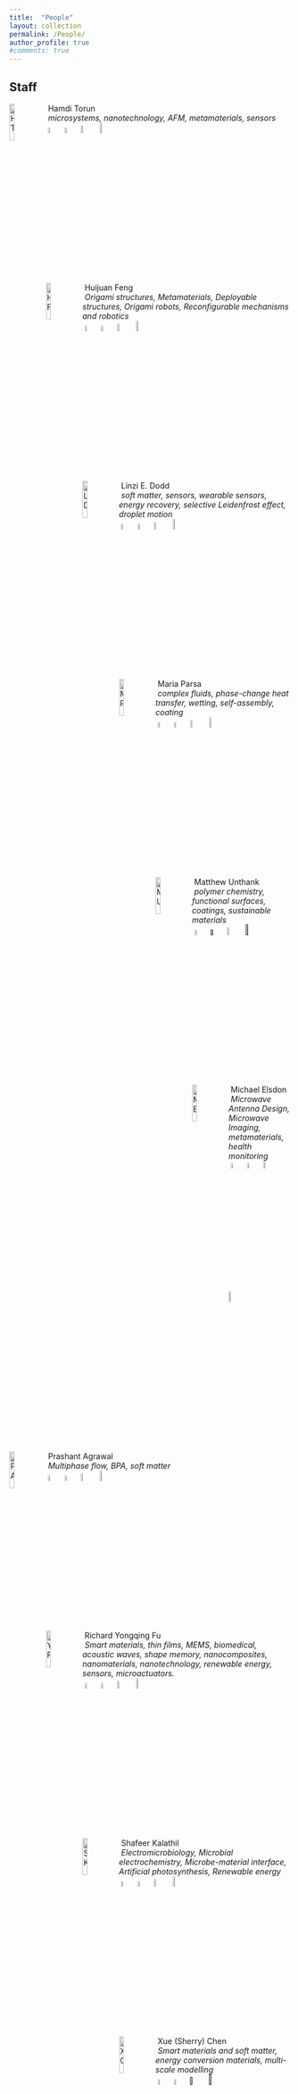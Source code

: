 ```yaml
---
title:  "People"
layout: collection
permalink: /People/
author_profile: true
#comments: true
---
```


## Staff

<img src="{{ site.url }}{{ site.baseurl }}/assets/profiles/profile_im_HT.jpg" alt="HT" style="float: left;width: 13%"/>&nbsp;Hamdi Torun <br>&nbsp;*microsystems, nanotechnology, AFM, metamaterials, sensors* <br>&nbsp;<a href="https://researchportal.northumbria.ac.uk/en/persons/hamdi-torun"><img src="{{ site.url }}{{ site.baseurl }}/assets/profiles/nuw.png" alt="HT" style="width: 5%; border: none; text-decoration: none"/></a>&nbsp;<a href="https://scholar.google.com/citations?user=h9gO5GAAAAAJ&hl=en"><img src="{{ site.url }}{{ site.baseurl }}/assets/profiles/google.png" alt="HT" style="width: 5%; border: none; text-decoration: none"/></a>&nbsp;<a href="https://www.linkedin.com/in/hamditorun/"><img src="{{ site.url }}{{ site.baseurl }}/assets/profiles/linkedin.png" alt="HT" style="width: 6%; border: none; text-decoration: none"/></a>&nbsp;<a href="https://www.researchgate.net/profile/Hamdi-Torun/"><img src="{{ site.url }}{{ site.baseurl }}/assets/profiles/rg.png" alt="HT" style="width: 7%; border: none; text-decoration: none"/></a>&nbsp;

<img src="{{ site.url }}{{ site.baseurl }}/assets/profiles/profile_im_HF.jpg" alt="HF" style="float: left;width: 13%"/>&nbsp;Huijuan Feng <br>&nbsp;*Origami structures, Metamaterials, Deployable structures, Origami robots, Reconfigurable mechanisms and robotics* <br>&nbsp;<a href="https://researchportal.northumbria.ac.uk/en/persons/huijuan-feng"><img src="{{ site.url }}{{ site.baseurl }}/assets/profiles/nuw.png" alt="HF" style="width: 5%; border: none; text-decoration: none"/></a>&nbsp;<a href="https://scholar.google.com/citations?user=IyMmvRIAAAAJ&hl"><img src="{{ site.url }}{{ site.baseurl }}/assets/profiles/google.png" alt="HF" style="width: 5%; border: none; text-decoration: none"/></a>&nbsp;<a href="https://www.linkedin.com/in/huijuan-feng-3a1b8b78/"><img src="{{ site.url }}{{ site.baseurl }}/assets/profiles/linkedin.png" alt="HF" style="width: 6%; border: none; text-decoration: none"/></a>&nbsp;<a href="https://www.researchgate.net/profile/Huijuan-Feng-2"><img src="{{ site.url }}{{ site.baseurl }}/assets/profiles/rg.png" alt="HF" style="width: 7%; border: none; text-decoration: none"/></a>&nbsp;

<img src="{{ site.url }}{{ site.baseurl }}/assets/profiles/profile_im_LD.jpg" alt="LD" style="float: left;width: 13%"/>&nbsp;Linzi E. Dodd <br>&nbsp;*soft matter, sensors, wearable sensors, energy recovery, selective Leidenfrost effect, droplet motion* <br>&nbsp;<a href="https://researchportal.northumbria.ac.uk/en/persons/linzi-dodd"><img src="{{ site.url }}{{ site.baseurl }}/assets/profiles/nuw.png" alt="LD" style="width: 5%; border: none; text-decoration: none"/></a>&nbsp;<a href="https://scholar.google.com/citations?user=LK5Mn2oAAAAJ&hl=en"><img src="{{ site.url }}{{ site.baseurl }}/assets/profiles/google.png" alt="LD" style="width: 5%; border: none; text-decoration: none"/></a>&nbsp;<a href="https://uk.linkedin.com/in/linzidodd"><img src="{{ site.url }}{{ site.baseurl }}/assets/profiles/linkedin.png" alt="LD" style="width: 6%; border: none; text-decoration: none"/></a>&nbsp;<a href="https://www.researchgate.net/profile/Linzi-Dodd"><img src="{{ site.url }}{{ site.baseurl }}/assets/profiles/rg.png" alt="LD" style="width: 7%; border: none; text-decoration: none"/></a>&nbsp;

<img src="{{ site.url }}{{ site.baseurl }}/assets/profiles/profile_im_MP.jpg" alt="MP" style="float: left;width: 13%"/>&nbsp;Maria Parsa <br>&nbsp;*complex fluids, phase-change heat transfer, wetting, self-assembly, coating* <br>&nbsp;<a href="https://researchportal.northumbria.ac.uk/en/persons/maria-parsa"><img src="{{ site.url }}{{ site.baseurl }}/assets/profiles/nuw.png" alt="MP" style="width: 5%; border: none; text-decoration: none"/></a>&nbsp;<a href="https://scholar.google.com/citations?user=sklpXPsAAAAJ&hl=en&authuser=2"><img src="{{ site.url }}{{ site.baseurl }}/assets/profiles/google.png" alt="MP" style="width: 5%; border: none; text-decoration: none"/></a>&nbsp;<a href="https://www.linkedin.com/in/maryamparsa/"><img src="{{ site.url }}{{ site.baseurl }}/assets/profiles/linkedin.png" alt="MP" style="width: 6%; border: none; text-decoration: none"/></a>&nbsp;<a href="https://www.researchgate.net/profile/Maria-Maryam-Parsa"><img src="{{ site.url }}{{ site.baseurl }}/assets/profiles/rg.png" alt="MP" style="width: 7%; border: none; text-decoration: none"/></a>&nbsp;

<img src="{{ site.url }}{{ site.baseurl }}/assets/profiles/profile_im_MU.jpg" alt="MU" style="float: left;width: 13%"/>&nbsp;Matthew Unthank <br>&nbsp;*polymer chemistry, functional surfaces, coatings, sustainable materials* <br>&nbsp;<a href="https://researchportal.northumbria.ac.uk/en/persons/matthew-unthank
"><img src="{{ site.url }}{{ site.baseurl }}/assets/profiles/nuw.png" alt="MU" style="width: 5%; border: none; text-decoration: none"/></a>&nbsp;<a href=""><img src="{{ site.url }}{{ site.baseurl }}/assets/profiles/google.png" alt="MU" style="width: 5%; border: none; text-decoration: none"/></a>&nbsp;<a href="https://www.linkedin.com/in/matthew-unthank-8a236020/"><img src="{{ site.url }}{{ site.baseurl }}/assets/profiles/linkedin.png" alt="MU" style="width: 6%; border: none; text-decoration: none"/></a>&nbsp;<a href=""><img src="{{ site.url }}{{ site.baseurl }}/assets/profiles/rg.png" alt="MU" style="width: 7%; border: none; text-decoration: none"/></a>&nbsp;

<img src="{{ site.url }}{{ site.baseurl }}/assets/profiles/profile_im_ME.jpg" alt="ME" style="float: left;width: 13%"/>&nbsp;Michael Elsdon <br>&nbsp;*Microwave Antenna Design, Microwave Imaging, metamaterials, health monitoring* <br>&nbsp;<a href="https://researchportal.northumbria.ac.uk/admin/workspace/personal/overview/"><img src="{{ site.url }}{{ site.baseurl }}/assets/profiles/nuw.png" alt="ME" style="width: 5%; border: none; text-decoration: none"/></a>&nbsp;<a href="https://scholar.google.com/citations?user=ZAyZ5UcAAAAJ&hl=en
"><img src="{{ site.url }}{{ site.baseurl }}/assets/profiles/google.png" alt="ME" style="width: 5%; border: none; text-decoration: none"/></a>&nbsp;<a href="https://www.linkedin.com/in/michael-elsdon-565a3189/"><img src="{{ site.url }}{{ site.baseurl }}/assets/profiles/linkedin.png" alt="ME" style="width: 6%; border: none; text-decoration: none"/></a>&nbsp;<a href="https://www.researchgate.net/profile/M-Elsdon-2"><img src="{{ site.url }}{{ site.baseurl }}/assets/profiles/rg.png" alt="ME" style="width: 7%; border: none; text-decoration: none"/></a>&nbsp;


<img src="{{ site.url }}{{ site.baseurl }}/assets/profiles/profile_im_PA.png" alt="PA" style="float: left;width: 13%"/>&nbsp;Prashant Agrawal <br>&nbsp;*Multiphase flow, BPA, soft matter* <br>&nbsp;<a href="https://researchportal.northumbria.ac.uk/en/researchers/prashant-agrawal(77d1b36e-20c5-44a5-8f7e-97211143c73c).html"><img src="{{ site.url }}{{ site.baseurl }}/assets/profiles/nuw.png" alt="PA" style="width: 5%; border: none; text-decoration: none"/></a>&nbsp;<a href="https://scholar.google.co.in/citations?user=GGesizEAAAAJ&hl=en"><img src="{{ site.url }}{{ site.baseurl }}/assets/profiles/google.png" alt="PA" style="width: 5%; border: none; text-decoration: none"/></a>&nbsp;<a href="https://www.linkedin.com/in/agwlpra/?originalSubdomain=in"><img src="{{ site.url }}{{ site.baseurl }}/assets/profiles/linkedin.png" alt="PA" style="width: 6%; border: none; text-decoration: none"/></a>&nbsp;<a href="https://www.researchgate.net/profile/Prashant_Agrawal6"><img src="{{ site.url }}{{ site.baseurl }}/assets/profiles/rg.png" alt="PA" style="width: 7%; border: none; text-decoration: none"/></a>&nbsp;

<img src="{{ site.url }}{{ site.baseurl }}/assets/profiles/profile_im_YF.jpg" alt="YF" style="float: left;width: 13%"/>&nbsp;Richard  Yongqing Fu <br>&nbsp;*Smart materials, thin films, MEMS, biomedical, acoustic waves, shape memory, nanocomposites, nanomaterials, nanotechnology, renewable energy, sensors, microactuators.* <br>&nbsp;<a href="http://nrl.northumbria.ac.uk/view/creators/Fu=3AYong_Qing=3A=3A.default.html"><img src="{{ site.url }}{{ site.baseurl }}/assets/profiles/nuw.png" alt="YF" style="width: 5%; border: none; text-decoration: none"/></a>&nbsp;<a href="http://scholar.google.co.uk/citations?user=faszbxEAAAAJ"><img src="{{ site.url }}{{ site.baseurl }}/assets/profiles/google.png" alt="YF" style="width: 5%; border: none; text-decoration: none"/></a>&nbsp;<a href="https://www.linkedin.com/in/richard-fu-8b1b90164/"><img src="{{ site.url }}{{ site.baseurl }}/assets/profiles/linkedin.png" alt="YF" style="width: 6%; border: none; text-decoration: none"/></a>&nbsp;<a href="https://www.researchgate.net/profile/Yong-Qing-richard-Fu"><img src="{{ site.url }}{{ site.baseurl }}/assets/profiles/rg.png" alt="YF" style="width: 7%; border: none; text-decoration: none"/></a>&nbsp;

<img src="{{ site.url }}{{ site.baseurl }}/assets/profiles/profile_im_SK.jpg" alt="SK" style="float: left;width: 13%"/>&nbsp;Shafeer Kalathil  <br>&nbsp;*Electromicrobiology, Microbial electrochemistry, Microbe-material interface, Artificial photosynthesis, Renewable energy* <br>&nbsp;<a href="https://researchportal.northumbria.ac.uk/en/persons/shafeer-kalathil"><img src="{{ site.url }}{{ site.baseurl }}/assets/profiles/nuw.png" alt="SK" style="width: 5%; border: none; text-decoration: none"/></a>&nbsp;<a href="https://scholar.google.com/citations?user=GWPcHN4AAAAJ&hl=en"><img src="{{ site.url }}{{ site.baseurl }}/assets/profiles/google.png" alt="SK" style="width: 5%; border: none; text-decoration: none"/></a>&nbsp;<a href="https://www.linkedin.com/in/dr-shafeer-kalathil-b5828316"><img src="{{ site.url }}{{ site.baseurl }}/assets/profiles/linkedin.png" alt="SK" style="width: 6%; border: none; text-decoration: none"/></a>&nbsp;<a href="https://www.researchgate.net/profile/Shafeer-Kalathil-2"><img src="{{ site.url }}{{ site.baseurl }}/assets/profiles/rg.png" alt="SK" style="width: 7%; border: none; text-decoration: none"/></a>&nbsp;

<img src="{{ site.url }}{{ site.baseurl }}/assets/profiles/profile_im_XC.jpg" alt="XC" style="float: left;width: 13%"/>&nbsp;Xue (Sherry) Chen <br>&nbsp;*Smart materials and soft matter, energy conversion materials, multi-scale modelling* <br>&nbsp;<a href="https://researchportal.northumbria.ac.uk/en/persons/sherry-chen"><img src="{{ site.url }}{{ site.baseurl }}/assets/profiles/nuw.png" alt="XC" style="width: 5%; border: none; text-decoration: none"/></a>&nbsp;<a href="https://scholar.google.ca/citations?user=__eUcMAAAAAJ&hl=en
"><img src="{{ site.url }}{{ site.baseurl }}/assets/profiles/google.png" alt="XC" style="width: 5%; border: none; text-decoration: none"/></a>&nbsp;<a href=""><img src="{{ site.url }}{{ site.baseurl }}/assets/profiles/linkedin.png" alt="XC" style="width: 6%; border: none; text-decoration: none"/></a>&nbsp;<a href=""><img src="{{ site.url }}{{ site.baseurl }}/assets/profiles/rg.png" alt="XC" style="width: 7%; border: none; text-decoration: none"/></a>&nbsp;

<img src="{{ site.url }}{{ site.baseurl }}/assets/profiles/profile_im_YL.jpg" alt="YL" style="float: left;width: 13%"/>&nbsp;Yifan Li <br>&nbsp;*Functional materials, MEMS, Sensors and Actuators, Transducers, Instrumentation, Lab on a Chip, Flexible electronics, Electrowetting-on-Dielectrics, Surface Acoustic Waves* <br>&nbsp;<a href="https://researchportal.northumbria.ac.uk/en/persons/yifan-li"><img src="{{ site.url }}{{ site.baseurl }}/assets/profiles/nuw.png" alt="YL" style="width: 5%; border: none; text-decoration: none"/></a>&nbsp;<a href="https://scholar.google.com/citations?hl=en&user=JIaWbuYAAAAJ"><img src="{{ site.url }}{{ site.baseurl }}/assets/profiles/google.png" alt="YL" style="width: 5%; border: none; text-decoration: none"/></a>&nbsp;<a href="https://uk.linkedin.com/in/yifan-li-047a356"><img src="{{ site.url }}{{ site.baseurl }}/assets/profiles/linkedin.png" alt="YL" style="width: 6%; border: none; text-decoration: none"/></a>&nbsp;<a href=""><img src="{{ site.url }}{{ site.baseurl }}/assets/profiles/rg.png" alt="YL" style="width: 7%; border: none; text-decoration: none"/></a>&nbsp;

## Research Fellows

<img src="{{ site.url }}{{ site.baseurl }}/assets/profiles/profile_im_BO.jpg" alt="BO" style="float: left;width: 13%"/>&nbsp;Bethany Victoria Orme <br>&nbsp;*Soft Matter, SLIPS, Wetting, Droplets, Superhydrophobicity, Bio-Inspired Surfaces* <br>&nbsp;<a href="https://researchportal.northumbria.ac.uk/en/persons/bethany-orme"><img src="{{ site.url }}{{ site.baseurl }}/assets/profiles/nuw.png" alt="BO" style="width: 5%; border: none; text-decoration: none"/></a>&nbsp;<a href=""><img src="{{ site.url }}{{ site.baseurl }}/assets/profiles/google.png" alt="BO" style="width: 5%; border: none; text-decoration: none"/></a>&nbsp;<a href=""><img src="{{ site.url }}{{ site.baseurl }}/assets/profiles/linkedin.png" alt="BO" style="width: 6%; border: none; text-decoration: none"/></a>&nbsp;<a href=""><img src="{{ site.url }}{{ site.baseurl }}/assets/profiles/rg.png" alt="BO" style="width: 7%; border: none; text-decoration: none"/></a>&nbsp;


<img src="{{ site.url }}{{ site.baseurl }}/assets/profiles/profile_im_SO.jpg" alt="SO" style="float: left;width: 13%"/>&nbsp;Sirio  Orozco-Fuentes <br>&nbsp;*Statistical Physics, Non-equilibrium statistical physics, Complex Systems, Emergent Phenomena, Complex Fluids, Human embryonic stem cells, Forest Diseases* <br>&nbsp;<a href="https://www.northumbria.ac.uk/about-us/our-staff/o/sirio-orozco-fuentes/"><img src="{{ site.url }}{{ site.baseurl }}/assets/profiles/nuw.png" alt="SO" style="width: 5%; border: none; text-decoration: none"/></a>&nbsp;<a href="https://scholar.google.co.uk/citations?user=5zWfkmwAAAAJ&hl=en&oi=ao"><img src="{{ site.url }}{{ site.baseurl }}/assets/profiles/google.png" alt="SO" style="width: 5%; border: none; text-decoration: none"/></a>&nbsp;<a href="https://uk.linkedin.com/in/sirio-orozco-fuentes"><img src="{{ site.url }}{{ site.baseurl }}/assets/profiles/linkedin.png" alt="SO" style="width: 6%; border: none; text-decoration: none"/></a>&nbsp;<a href="https://www.researchgate.net/profile/Sirio_Orozco-Fuentes"><img src="{{ site.url }}{{ site.baseurl }}/assets/profiles/rg.png" alt="SO" style="width: 7%; border: none; text-decoration: none"/></a>&nbsp;


## Students


<img src="{{ site.url }}{{ site.baseurl }}/assets/profiles/profile_im_CM.jpg" alt="CM" style="float: left;width: 13%"/>&nbsp;Christopher Markwell <br>&nbsp;*Atomic Force Microscopy, Mechanobiology, Cells, Microscopy, Surface Acoustic Waves, Acoustofluidics* <br>&nbsp;<a href="https://researchportal.northumbria.ac.uk/en/persons/christopher-markwell"><img src="{{ site.url }}{{ site.baseurl }}/assets/profiles/nuw.png" alt="CM" style="width: 5%; border: none; text-decoration: none"/></a>&nbsp;<a href=""><img src="{{ site.url }}{{ site.baseurl }}/assets/profiles/google.png" alt="CM" style="width: 5%; border: none; text-decoration: none"/></a>&nbsp;<a href="https://uk.linkedin.com/in/christopher-markwell-400374123"><img src="{{ site.url }}{{ site.baseurl }}/assets/profiles/linkedin.png" alt="CM" style="width: 6%; border: none; text-decoration: none"/></a>&nbsp;<a href=""><img src="{{ site.url }}{{ site.baseurl }}/assets/profiles/rg.png" alt="CM" style="width: 7%; border: none; text-decoration: none"/></a>&nbsp;

<img src="{{ site.url }}{{ site.baseurl }}/assets/profiles/profile_im_FH.jpg" alt="FH" style="float: left;width: 13%"/>&nbsp;Farzaneh Hajirasouliha <br>&nbsp;*Surfactants, viscoelasticity, Interfacial Microrheology, Wettability, Fluid-Nanoparticles Interactions* <br>&nbsp;<a href="https://researchportal.northumbria.ac.uk/en/persons/farzaneh-hajirasouliha"><img src="{{ site.url }}{{ site.baseurl }}/assets/profiles/nuw.png" alt="FH" style="width: 5%; border: none; text-decoration: none"/></a>&nbsp;<a href="https://scholar.google.com/citations?user=Vng0wp8AAAAJ&hl=en"><img src="{{ site.url }}{{ site.baseurl }}/assets/profiles/google.png" alt="FH" style="width: 5%; border: none; text-decoration: none"/></a>&nbsp;<a href="https://uk.linkedin.com/in/farzaneh-hajirasouliha-59672b98"><img src="{{ site.url }}{{ site.baseurl }}/assets/profiles/linkedin.png" alt="FH" style="width: 6%; border: none; text-decoration: none"/></a>&nbsp;<a href="https://www.researchgate.net/profile/Farzaneh-Hajirasouliha"><img src="{{ site.url }}{{ site.baseurl }}/assets/profiles/rg.png" alt="FH" style="width: 7%; border: none; text-decoration: none"/></a>&nbsp;

<img src="{{ site.url }}{{ site.baseurl }}/assets/profiles/profile_im_HA.png" alt="HA" style="float: left;width: 13%"/>&nbsp;Hossein Abdolnezhad <br>&nbsp;*Fluid Mechanics, Non-Newtonian Fluids, Drop Dynamics, Wetting, Rheology* <br>&nbsp;<a href="https://researchportal.northumbria.ac.uk/en/persons/hossein-abdolnezhad"><img src="{{ site.url }}{{ site.baseurl }}/assets/profiles/nuw.png" alt="HA" style="width: 5%; border: none; text-decoration: none"/></a>&nbsp;<a href="https://scholar.google.com/citations?user=CmRD0FgAAAAJ&hl=en
"><img src="{{ site.url }}{{ site.baseurl }}/assets/profiles/google.png" alt="HA" style="width: 5%; border: none; text-decoration: none"/></a>&nbsp;<a href="https://uk.linkedin.com/in/hossein-abdolnezhad-13670120a"><img src="{{ site.url }}{{ site.baseurl }}/assets/profiles/linkedin.png" alt="HA" style="width: 6%; border: none; text-decoration: none"/></a>&nbsp;<a href="https://www.researchgate.net/profile/Hossein-Abdolnezhad"><img src="{{ site.url }}{{ site.baseurl }}/assets/profiles/rg.png" alt="HA" style="width: 7%; border: none; text-decoration: none"/></a>&nbsp;

<img src="{{ site.url }}{{ site.baseurl }}/assets/profiles/profile_im_JV.jpg" alt="JV" style="float: left;width: 13%"/>&nbsp;JethroVernon <br>&nbsp;*Surface Acoustics Waves, point-of-care diagnostics, Acoustofluidics, open-source electronics, sensors* <br>&nbsp;<a href="https://researchportal.northumbria.ac.uk/en/persons/jethro-vernon"><img src="{{ site.url }}{{ site.baseurl }}/assets/profiles/nuw.png" alt="JV" style="width: 5%; border: none; text-decoration: none"/></a>&nbsp;<a href="https://scholar.google.com/citations?user=T8xLu-UAAAAJ&hl=en"><img src="{{ site.url }}{{ site.baseurl }}/assets/profiles/google.png" alt="JV" style="width: 5%; border: none; text-decoration: none"/></a>&nbsp;<a href=""><img src="{{ site.url }}{{ site.baseurl }}/assets/profiles/linkedin.png" alt="JV" style="width: 6%; border: none; text-decoration: none"/></a>&nbsp;<a href="https://www.researchgate.net/profile/Jethro-Vernon"><img src="{{ site.url }}{{ site.baseurl }}/assets/profiles/rg.png" alt="JV" style="width: 7%; border: none; text-decoration: none"/></a>&nbsp;

<img src="{{ site.url }}{{ site.baseurl }}/assets/profiles/profile_im_LH.jpg" alt="LH" style="float: left;width: 13%"/>&nbsp;LukeHaworth <br>&nbsp;*Droplet impact, surface acoustic wave, smart materials, low temperature and icing* <br>&nbsp;<a href="https://researchportal.northumbria.ac.uk/en/persons/luke-haworth"><img src="{{ site.url }}{{ site.baseurl }}/assets/profiles/nuw.png" alt="LH" style="width: 5%; border: none; text-decoration: none"/></a>&nbsp;<a href=""><img src="{{ site.url }}{{ site.baseurl }}/assets/profiles/google.png" alt="LH" style="width: 5%; border: none; text-decoration: none"/></a>&nbsp;<a href="https://www.linkedin.com/in/luke-haworth-17770812a/"><img src="{{ site.url }}{{ site.baseurl }}/assets/profiles/linkedin.png" alt="LH" style="width: 6%; border: none; text-decoration: none"/></a>&nbsp;<a href="https://www.researchgate.net/profile/Luke-Haworth"><img src="{{ site.url }}{{ site.baseurl }}/assets/profiles/rg.png" alt="LH" style="width: 7%; border: none; text-decoration: none"/></a>&nbsp;








## Alumni
